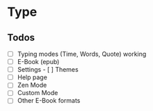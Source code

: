 # Type

## Todos

- [ ] Typing modes (Time, Words, Quote) working
- [ ] E-Book (epub)
- [ ] Settings
- [ ] Themes
- [ ] Help page
- [ ] Zen Mode
- [ ] Custom Mode
- [ ] Other E-Book formats
